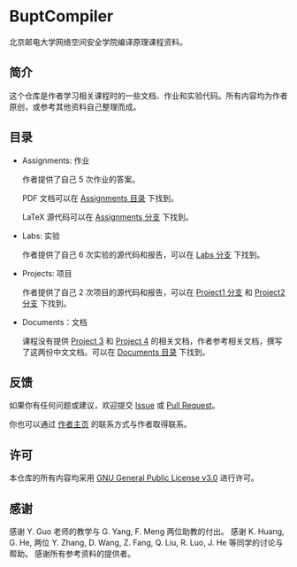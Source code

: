 # BuptCompiler

北京邮电大学网络空间安全学院编译原理课程资料。

## 简介

这个仓库是作者学习相关课程时的一些文档、作业和实验代码。所有内容均为作者原创，或参考其他资料自己整理而成。

## 目录

- Assignments: 作业

    作者提供了自己 5 次作业的答案。

    PDF 文档可以在 [Assignments 目录](https://github.com/XIA-Jinyi/BuptCompiler/tree/main/Assignments) 下找到。

    LaTeX 源代码可以在 [Assignments 分支](https://github.com/XIA-Jinyi/BuptCompiler/tree/Assignments) 下找到。

- Labs: 实验

    作者提供了自己 6 次实验的源代码和报告，可以在 [Labs 分支](https://github.com/XIA-Jinyi/BuptCompiler/tree/Labs) 下找到。

- Projects: 项目

    作者提供了自己 2 次项目的源代码和报告，可以在 [Project1 分支](https://github.com/XIA-Jinyi/BuptCompiler/tree/Project1) 和 [Project2 分支](https://github.com/XIA-Jinyi/BuptCompiler/tree/Project2) 下找到。

- Documents：文档

    课程没有提供 [Project 3](https://github.com/XIA-Jinyi/BuptCompiler/blob/main/Documents/Project%203.md) 和 [Project 4](https://github.com/XIA-Jinyi/BuptCompiler/blob/main/Documents/Project%204.md) 的相关文档，作者参考相关文档，撰写了这两份中文文档。可以在 [Documents 目录](https://github.com/XIA-Jinyi/BuptCompiler/tree/main/Documents) 下找到。

## 反馈

如果你有任何问题或建议，欢迎提交 [Issue](https://github.com/XIA-Jinyi/BuptCompiler/issues) 或 [Pull Request](https://github.com/XIA-Jinyi/BuptCompiler/pulls)。

你也可以通过 [作者主页](https://xia-jinyi.github.io/) 的联系方式与作者取得联系。

## 许可

本仓库的所有内容均采用 [GNU General Public License v3.0](https://github.com/XIA-Jinyi/BuptCompiler/blob/main/LICENSE) 进行许可。

## 感谢

感谢 Y. Guo 老师的教学与 G. Yang, F. Meng 两位助教的付出。
感谢 K. Huang, G. He, 两位 Y. Zhang, D. Wang, Z. Fang, Q. Liu, R. Luo, J. He 等同学的讨论与帮助。
感谢所有参考资料的提供者。